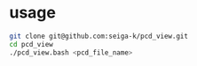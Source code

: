 # usage

```bash
git clone git@github.com:seiga-k/pcd_view.git
cd pcd_view
./pcd_view.bash <pcd_file_name>
```

